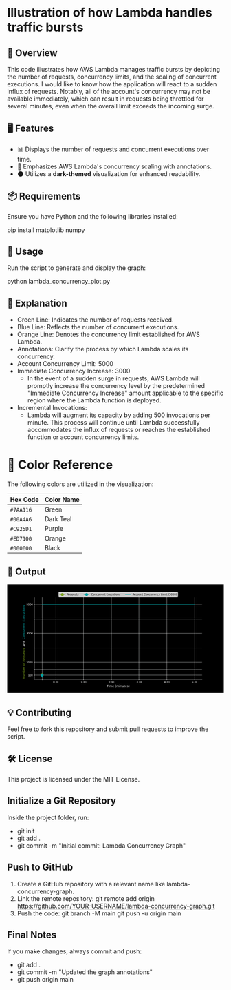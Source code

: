 # Illustration of how Lambda handles traffic bursts

## 📌 Overview
This code illustrates how AWS Lambda manages traffic bursts by depicting the number of requests, concurrency limits, and the scaling of concurrent executions. I would like to know how the application will react to a sudden influx of requests. Notably, all of the account's concurrency may not be available immediately, which can result in requests being throttled for several minutes, even when the overall limit exceeds the incoming surge.

## 🖥️ Features
- 📊 Displays the number of requests and concurrent executions over time. 
- 🔹 Emphasizes AWS Lambda's concurrency scaling with annotations. 
- 🌑 Utilizes a **dark-themed** visualization for enhanced readability.

## 📦 Requirements
Ensure you have Python and the following libraries installed:

pip install matplotlib numpy

## 🚀 Usage
Run the script to generate and display the graph:

python lambda_concurrency_plot.py

## 📝 Explanation

- Green Line: Indicates the number of requests received.
- Blue Line: Reflects the number of concurrent executions.
- Orange Line: Denotes the concurrency limit established for AWS Lambda.
- Annotations: Clarify the process by which Lambda scales its concurrency.
- Account Concurrency Limit: 5000
- Immediate Concurrency Increase: 3000
   - In the event of a sudden surge in requests, AWS Lambda will promptly increase the concurrency level by the predetermined "Immediate Concurrency Increase" amount applicable to the specific region where the Lambda function is deployed.
- Incremental Invocations: 
   - Lambda will augment its capacity by adding 500 invocations per minute. This process will continue until Lambda successfully accommodates the influx of requests or reaches the established function or account concurrency limits.

# 🌈 Color Reference

The following colors are utilized in the visualization:

| Hex Code  | Color Name  |
|-----------|------------|
| `#7AA116` | Green      |
| `#00A4A6` | Dark Teal  |
| `#C925D1` | Purple     | 
| `#ED7100` | Orange     |
| `#000000` | Black     |

## 📸 Output

![Lambda Concurrency](Lambda_concurrency_graph_v3.gif)

## 💡 Contributing
Feel free to fork this repository and submit pull requests to improve the script.

## 🛠️ License
This project is licensed under the MIT License.

## Initialize a Git Repository
Inside the project folder, run:

- git init
- git add .
- git commit -m "Initial commit: Lambda Concurrency Graph"

## Push to GitHub
1) Create a GitHub repository with a relevant name like lambda-concurrency-graph.
2) Link the remote repository:
git remote add origin https://github.com/YOUR-USERNAME/lambda-concurrency-graph.git
3) Push the code:
git branch -M main
git push -u origin main

## Final Notes
If you make changes, always commit and push:

- git add .
- git commit -m "Updated the graph annotations"
- git push origin main

